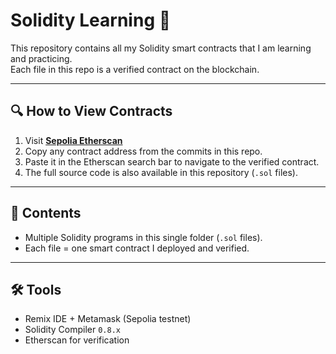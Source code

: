 # Solidity Learning 🚀

This repository contains all my Solidity smart contracts that I am learning and practicing.  
Each file in this repo is a verified contract on the blockchain.

---

## 🔍 How to View Contracts
1. Visit **[Sepolia Etherscan](https://sepolia.etherscan.io/)**  
2. Copy any contract address from the commits in this repo.  
3. Paste it in the Etherscan search bar to navigate to the verified contract.  
4. The full source code is also available in this repository (`.sol` files).

---

## 📂 Contents
- Multiple Solidity programs in this single folder (`.sol` files).
- Each file = one smart contract I deployed and verified.

---

## 🛠️ Tools
- Remix IDE + Metamask (Sepolia testnet)  
- Solidity Compiler `0.8.x`  
- Etherscan for verification  
